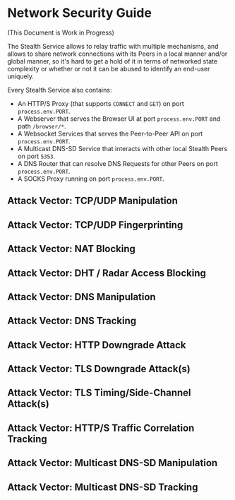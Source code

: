 # Network Security Guide

(This Document is Work in Progress)

The Stealth Service allows to relay traffic with multiple mechanisms,
and allows to share network connections with its Peers in a local
manner and/or global manner, so it's hard to get a hold of it in terms
of networked state complexity or whether or not it can be abused to
identify an end-user uniquely.

Every Stealth Service also contains:

- An HTTP/S Proxy (that supports `CONNECT` and `GET`) on port `process.env.PORT`.
- A Webserver that serves the Browser UI at port `process.env.PORT` and path `/browser/*`.
- A Websocket Services that serves the Peer-to-Peer API on port `process.env.PORT`.
- A Multicast DNS-SD Service that interacts with other local Stealth Peers on port `5353`.
- A DNS Router that can resolve DNS Requests for other Peers on port `process.env.PORT`.
- A SOCKS Proxy running on port `process.env.PORT`.

## Attack Vector: TCP/UDP Manipulation

## Attack Vector: TCP/UDP Fingerprinting

## Attack Vector: NAT Blocking

## Attack Vector: DHT / Radar Access Blocking

## Attack Vector: DNS Manipulation

## Attack Vector: DNS Tracking

## Attack Vector: HTTP Downgrade Attack

## Attack Vector: TLS Downgrade Attack(s)

## Attack Vector: TLS Timing/Side-Channel Attack(s)

## Attack Vector: HTTP/S Traffic Correlation Tracking

## Attack Vector: Multicast DNS-SD Manipulation

## Attack Vector: Multicast DNS-SD Tracking
